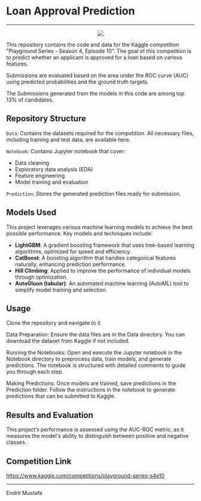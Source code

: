# Loan Approval Prediction

---

<div align="center">
    <img src="https://quickzy.com.au/wp-content/uploads/2024/07/loan-rejection-loan-approved-Quickzy-Finance.png" />
</div>

This repository contains the code and data for the Kaggle competition "Playground Series - Season 4, Episode 10". The goal of this competition is to predict whether an applicant is approved for a loan based on various features. 

Submissions are evaluated based on the area under the ROC curve (AUC) using predicted probabilities and the ground truth targets.

The Submissions generated from the models in this code are among top 13% of candidates.

## Repository Structure

<code>Data</code>: Contains the datasets required for the competition. All necessary files, including training and test data, are available here.

<code>Notebook</code>: Contains Jupyter notebook that cover:

* Data cleaning
* Exploratory data analysis (EDA)
* Feature engineering
* Model training and evaluation
    
<code>Prediction</code>: Stores the generated prediction files ready for submission.

## Models Used

This project leverages various machine learning models to achieve the best possible performance. Key models and techniques include:

* **LightGBM**: A gradient boosting framework that uses tree-based learning algorithms, optimized for speed and efficiency.
* **CatBoost**: A boosting algorithm that handles categorical features naturally, enhancing prediction performance.
* **Hill Climbing**: Applied to improve the performance of individual models through optimization.
* **AutoGluon (tabular)**: An automated machine learning (AutoML) tool to simplify model training and selection.

## Usage

Clone the repository and navigate to it

Data Preparation: Ensure the data files are in the Data directory. You can download the dataset from Kaggle if not included.

Running the Notebooks: Open and execute the Jupyter notebook in the Notebook directory to preprocess data, train models, and generate predictions. The notebook is structured with detailed comments to guide you through each step.

Making Predictions: Once models are trained, save predictions in the Prediction folder. Follow the instructions in the notebook to generate predictions that can be submitted to Kaggle.

## Results and Evaluation

This project’s performance is assessed using the AUC-ROC metric, as it measures the model's ability to distinguish between positive and negative classes.

## Competition Link

https://www.kaggle.com/competitions/playground-series-s4e10

---
Endrit Mustafa

